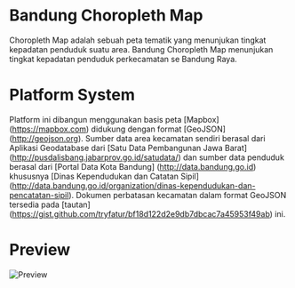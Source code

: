 # Bandung Choropleth Map

Choropleth Map adalah sebuah peta tematik yang menunjukan tingkat kepadatan penduduk suatu area. Bandung Choropleth Map menunjukan tingkat kepadatan penduduk perkecamatan se Bandung Raya.

# Platform System
Platform ini dibangun menggunakan basis peta [Mapbox] (https://mapbox.com) didukung dengan format [GeoJSON] (http://geojson.org). Sumber data area kecamatan sendiri berasal dari Aplikasi Geodatabase dari [Satu Data Pembangunan Jawa Barat] (http://pusdalisbang.jabarprov.go.id/satudata/) dan sumber data penduduk berasal dari [Portal Data Kota Bandung] (http://data.bandung.go.id) khususnya [Dinas Kependudukan dan Catatan Sipil] (http://data.bandung.go.id/organization/dinas-kependudukan-dan-pencatatan-sipil).
Dokumen perbatasan kecamatan dalam format GeoJSON tersedia pada [tautan] (https://gist.github.com/tryfatur/bf18d122d2e9db7dbcac7a45953f49ab) ini.

# Preview
![Preview](https://tryfatur.github.io/bdg-choropleth-map/)